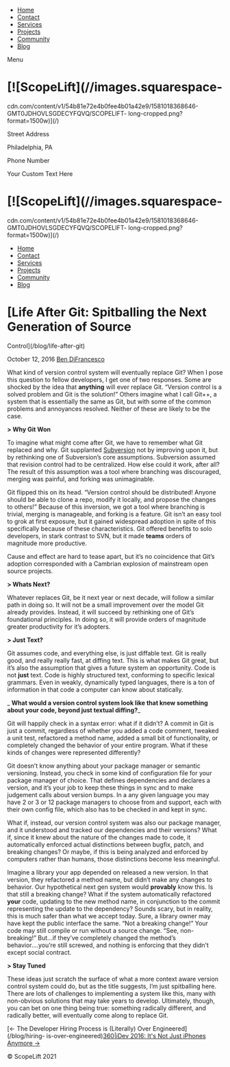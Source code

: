   * [Home](/)
  * [Contact](/contact)
  * [Services](/services)
  * [Projects](/projects)
  * [Community](/community)
  * [Blog](/blog)

Menu

#  [![ScopeLift](//images.squarespace-
cdn.com/content/v1/54b81e72e4b0fee4b01a42e9/1581018368646-GMT0JDHOVLSGDECYFQVQ/SCOPELIFT-
long-cropped.png?format=1500w)](/)

Street Address

Philadelphia, PA

Phone Number

Your Custom Text Here

# [![ScopeLift](//images.squarespace-
cdn.com/content/v1/54b81e72e4b0fee4b01a42e9/1581018368646-GMT0JDHOVLSGDECYFQVQ/SCOPELIFT-
long-cropped.png?format=1500w)](/)

  * [Home](/)
  * [Contact](/contact)
  * [Services](/services)
  * [Projects](/projects)
  * [Community](/community)
  * [Blog](/blog)

#  [Life After Git: Spitballing the Next Generation of Source
Control](/blog/life-after-git)

October 12, 2016 [Ben DiFrancesco](/blog?author=54b81e71e4b06e38ad58f2f2)

What kind of version control system will eventually replace Git? When I pose
this question to fellow developers, I get one of two responses. Some are
shocked by the idea that **anything**  will ever replace Git. “Version control
is a solved problem and Git is the solution!” Others imagine what I call
Git++, a system that is essentially the same as Git, but with some of the
common problems and annoyances resolved. Neither of these are likely to be the
case.

 **> Why Git Won**

To imagine what might come after Git, we have to remember what Git replaced
and why. Git supplanted
[Subversion](https://en.wikipedia.org/wiki/Apache_Subversion) not by improving
upon it, but by rethinking one of Subversion’s core assumptions. Subversion
assumed that revision control had to be centralized. How else could it work,
after all? The result of this assumption was a tool where branching was
discouraged, merging was painful, and forking was unimaginable.

Git flipped this on its head. “Version control should be distributed! Anyone
should be able to clone a repo, modify it locally, and propose the changes to
others!” Because of this inversion, we got a tool where branching is trivial,
merging is manageable, and forking is a feature. Git isn’t an easy tool to
grok at first exposure, but it gained widespread adoption in spite of this
specifically because of these characteristics. Git offered benefits to solo
developers, in stark contrast to SVN, but it made **teams**  orders of
magnitude more productive.

Cause and effect are hard to tease apart, but it’s no coincidence that Git’s
adoption corresponded with a Cambrian explosion of mainstream open source
projects.

 **> Whats Next?**

Whatever replaces Git, be it next year or next decade, will follow a similar
path in doing so. It will not be a small improvement over the model Git
already provides. Instead, it will succeed by rethinking one of Git’s
foundational principles. In doing so, it will provide orders of magnitude
greater productivity for it’s adopters.

 **> Just Text?**

Git assumes code, and everything else, is just diffable text. Git is really
good, and really really fast, at diffing text. This is what makes Git great,
but it’s also the assumption that gives a future system an opportunity. Code
is not **just**  text. Code is highly structured text, conforming to specific
lexical grammars. Even in weakly, dynamically typed languages, there is a ton
of information in that code a computer can know about statically.

 _ **What would a version control system look like that knew something about
your code, beyond just textual diffing?**_

Git will happily check in a syntax error: what if it didn’t? A commit in Git
is just a commit, regardless of whether you added a code comment, tweaked a
unit test, refactored a method name, added a small bit of functionality, or
completely changed the behavior of your entire program. What if these kinds of
changes were represented differently?

Git doesn’t know anything about your package manager or semantic versioning.
Instead, you check in some kind of configuration file for your package manager
of choice. That defines dependencies and declares a version, and it’s your job
to keep these things in sync and to make judgement calls about version bumps.
In a any given language you may have 2 or 3 or 12 package managers to choose
from and support, each with their own config file, which also has to be
checked in and kept in sync.

What if, instead, our version control system was also our package manager, and
it understood and tracked our dependencies and their versions? What if, since
it knew about the nature of the changes made to code, it automatically
enforced actual distinctions between bugfix, patch, and breaking changes? Or
maybe, if this is being analyzed and enforced by computers rather than humans,
those distinctions become less meaningful.

Imagine a library your app depended on released a new version. In that
version, they refactored a method name, but didn’t make any changes to
behavior. Our hypothetical next gen system would **provably** know this. Is
that still a breaking change? What if the system automatically refactored
**your**  code, updating to the new method name, in conjunction to the commit
representing the update to the dependency? Sounds scary, but in reality, this
is much safer than what we accept today. Sure, a library owner may have kept
the public interface the same. “Not a breaking change!” Your code may still
compile or run without a source change. “See, non-breaking!” But...if they’ve
completely changed the method’s behavior….you’re still screwed, and nothing is
enforcing that they didn’t except social contract.

 **> Stay Tuned**

These ideas just scratch the surface of what a more context aware version
control system could do, but as the title suggests, I’m just spitballing here.
There are lots of challenges to implementing a system like this, many with
non-obvious solutions that may take years to develop. Ultimately, though, you
can bet on one thing being true: something radically different, and radically
better, will eventually come along to replace Git.

[<- The Developer Hiring Process is (Literally) Over Engineered](/blog/hiring-
is-over-engineered)[360|iDev 2016: It's Not Just iPhones Anymore
->](/blog/360-idev-2016)

[ ](https://twitter.com/BenDiFrancesco) [ ](https://github.com/apbendi) [
](https://www.linkedin.com/pub/ben-difrancesco/9b/426/680)

© ScopeLift 2021

